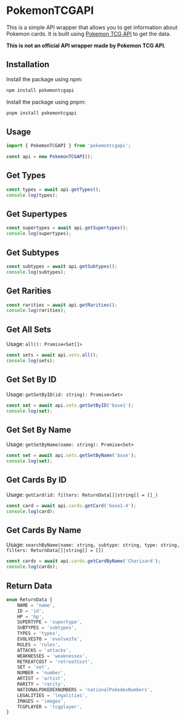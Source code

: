 # PokemonTCGAPI

This is a simple API wrapper that allows you to get information about Pokemon cards. It is built using [Pokemon TCG API](https://pokemontcg.io/) to get the data.

**This is not an official API wrapper made by Pokemon TCG API.**

## Installation
Install the package using npm:
```bash
npm install pokemontcgapi
```
Install the package using pnpm:
```bash
pnpm install pokemontcgapi
```

## Usage
```javascript
import { PokemonTCGAPI } from 'pokemontcgapi';

const api = new PokemonTCGAPI();
```

## Get Types
```javascript
const types = await api.getTypes();
console.log(types);
```

## Get Supertypes
```javascript
const supertypes = await api.getSupertypes();
console.log(supertypes);
```

## Get Subtypes
```javascript
const subtypes = await api.getSubtypes();
console.log(subtypes);
```

## Get Rarities
```javascript
const rarities = await api.getRarities();
console.log(rarities);
```

## Get All Sets
Usage: `all(): Promise<Set[]>`
```javascript
const sets = await api.sets.all();
console.log(sets);
```

## Get Set By ID
Usage: `getSetByID(id: string): Promise<Set>`
```javascript
const set = await api.sets.getSetByID('base1');
console.log(set);
```

## Get Set By Name
Usage: `getSetByName(name: string): Promise<Set>`
```javascript
const set = await api.sets.getSetByName('base');
console.log(set);
```

## Get Cards By ID
Usage: `getCard(id: filters: ReturnData[]|string[] = []_)`
```javascript
const card = await api.cards.getCard('base1-4');
console.log(card);
```

## Get Cards By Name
Usage: `searchByName(name: string, subtype: string, type: string, filters: ReturnData[]|string[] = [])`
```javascript
const cards = await api.cards.getCardByName('Charizard');
console.log(cards);
```

## Return Data
```typescript
enum ReturnData {
    NAME = 'name',
    ID = 'id',
    HP = 'hp',
    SUPERTYPE = 'supertype',
    SUBTYPES = 'subtypes',
    TYPES = 'types',
    EVOLVESTO = 'evolvesTo',
    RULES = 'rules',
    ATTACKS = 'attacks',
    WEAKNESSES = 'weaknesses',
    RETREATCOST = 'retreatCost',
    SET = 'set',
    NUMBER = 'number',
    ARTIST = 'artist',
    RARITY = 'rarity',
    NATIONALPOKEDEXNUMBERS = 'nationalPokedexNumbers',
    LEGALITIES = 'legalities',
    IMAGES = 'images',
    TCGPLAYER = 'tcgplayer',
}
```
